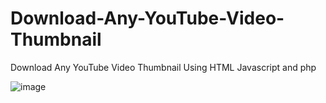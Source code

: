 # Download-Any-YouTube-Video-Thumbnail
Download Any YouTube Video Thumbnail Using HTML Javascript and php

![image](https://github.com/user-attachments/assets/22af9333-a08c-4583-8b1a-ffd0362aba20)

